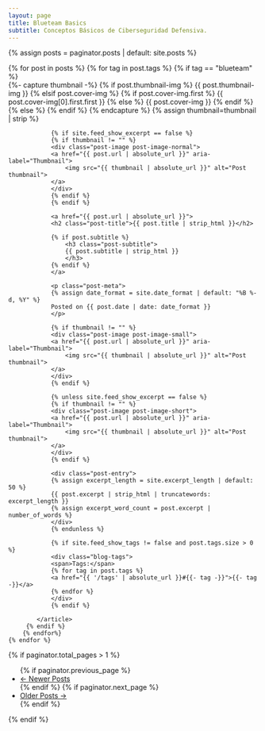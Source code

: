 ```yaml
---
layout: page
title: Blueteam Basics
subtitle: Conceptos Básicos de Ciberseguridad Defensiva.
---
```


{% assign posts = paginator.posts | default: site.posts %}

<div class="posts-list">
    {% for post in posts %}
    {% for tag in post.tags %}
    {% if tag == "blueteam" %} <!-- Esta página lista todos los posts que contengan a modo de tag el string que aparece a la izquierda.-->
            <article class="post-preview">
                {%- capture thumbnail -%}
                {% if post.thumbnail-img %}
                    {{ post.thumbnail-img }}
                {% elsif post.cover-img %}
                    {% if post.cover-img.first %}
                    {{ post.cover-img[0].first.first }}
                    {% else %}
                    {{ post.cover-img }}
                    {% endif %}
                {% else %}
                {% endif %}
                {% endcapture %}
                {% assign thumbnail=thumbnail | strip %}

                {% if site.feed_show_excerpt == false %}
                {% if thumbnail != "" %}
                <div class="post-image post-image-normal">
                <a href="{{ post.url | absolute_url }}" aria-label="Thumbnail">
                    <img src="{{ thumbnail | absolute_url }}" alt="Post thumbnail">
                </a>
                </div>
                {% endif %}
                {% endif %}

                <a href="{{ post.url | absolute_url }}">
                <h2 class="post-title">{{ post.title | strip_html }}</h2>

                {% if post.subtitle %}
                    <h3 class="post-subtitle">
                    {{ post.subtitle | strip_html }}
                    </h3>
                {% endif %}
                </a>

                <p class="post-meta">
                {% assign date_format = site.date_format | default: "%B %-d, %Y" %}
                Posted on {{ post.date | date: date_format }}
                </p>

                {% if thumbnail != "" %}
                <div class="post-image post-image-small">
                <a href="{{ post.url | absolute_url }}" aria-label="Thumbnail">
                    <img src="{{ thumbnail | absolute_url }}" alt="Post thumbnail">
                </a>
                </div>
                {% endif %}

                {% unless site.feed_show_excerpt == false %}
                {% if thumbnail != "" %}
                <div class="post-image post-image-short">
                <a href="{{ post.url | absolute_url }}" aria-label="Thumbnail">
                    <img src="{{ thumbnail | absolute_url }}" alt="Post thumbnail">
                </a>
                </div>
                {% endif %}

                <div class="post-entry">
                {% assign excerpt_length = site.excerpt_length | default: 50 %}
                {{ post.excerpt | strip_html | truncatewords: excerpt_length }}
                {% assign excerpt_word_count = post.excerpt | number_of_words %}
                </div>
                {% endunless %}

                {% if site.feed_show_tags != false and post.tags.size > 0 %}
                <div class="blog-tags">
                <span>Tags:</span>
                {% for tag in post.tags %}
                <a href="{{ '/tags' | absolute_url }}#{{- tag -}}">{{- tag -}}</a>
                {% endfor %}
                </div>
                {% endif %}

            </article>
         {% endif %}
        {% endfor%}
    {% endfor %}
</div>

{% if paginator.total_pages > 1 %}
<ul class="pagination main-pager">
  {% if paginator.previous_page %}
  <li class="page-item previous">
    <a class="page-link" href="{{ paginator.previous_page_path | absolute_url }}">&larr; Newer Posts</a>
  </li>
  {% endif %}
  {% if paginator.next_page %}
  <li class="page-item next">
    <a class="page-link" href="{{ paginator.next_page_path | absolute_url }}">Older Posts &rarr;</a>
  </li>
  {% endif %}
</ul>
{% endif %}
